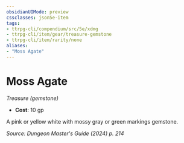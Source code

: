 ```yaml
---
obsidianUIMode: preview
cssclasses: json5e-item
tags:
- ttrpg-cli/compendium/src/5e/xdmg
- ttrpg-cli/item/gear/treasure-gemstone
- ttrpg-cli/item/rarity/none
aliases: 
- "Moss Agate"
---
```

# Moss Agate
*Treasure (gemstone)*  

- **Cost**: 10 gp

A pink or yellow white with mossy gray or green markings gemstone.

*Source: Dungeon Master's Guide (2024) p. 214*